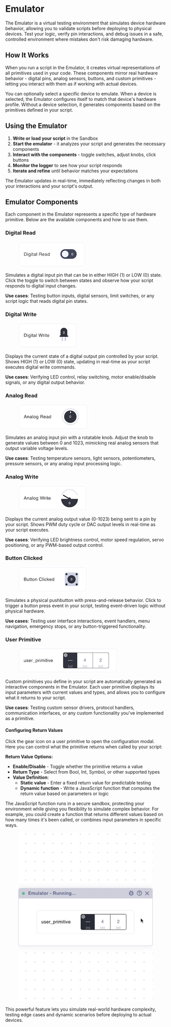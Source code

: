 # Emulator

The Emulator is a virtual testing environment that simulates device hardware behavior, allowing you to validate scripts before deploying to physical devices. Test your logic, verify pin interactions, and debug issues in a safe, controlled environment where mistakes don't risk damaging hardware.

## How It Works

When you run a script in the Emulator, it creates virtual representations of all primitives used in your code. These components mirror real hardware behavior - digital pins, analog sensors, buttons, and custom primitives - letting you interact with them as if working with actual devices.

You can optionally select a specific device to emulate. When a device is selected, the Emulator configures itself to match that device's hardware profile. Without a device selection, it generates components based on the primitives defined in your script.

## Using the Emulator

1. **Write or load your script** in the Sandbox
2. **Start the emulator** - it analyzes your script and generates the necessary components
3. **Interact with the components** - toggle switches, adjust knobs, click buttons
4. **Monitor the logger** to see how your script responds
5. **Iterate and refine** until behavior matches your expectations

The Emulator updates in real-time, immediately reflecting changes in both your interactions and your script's output.

## Emulator Components

Each component in the Emulator represents a specific type of hardware primitive. Below are the available components and how to use them.

### Digital Read

<div align="left"><figure><img src="../../.gitbook/assets/digital_read.png" alt=""><figcaption></figcaption></figure></div>

Simulates a digital input pin that can be in either HIGH (1) or LOW (0) state. Click the toggle to switch between states and observe how your script responds to digital input changes.

**Use cases**: Testing button inputs, digital sensors, limit switches, or any script logic that reads digital pin states.

### Digital Write

<div align="left"><figure><img src="../../.gitbook/assets/digital_write.png" alt=""><figcaption></figcaption></figure></div>

Displays the current state of a digital output pin controlled by your script. Shows HIGH (1) or LOW (0) state, updating in real-time as your script executes digital write commands.

**Use cases**: Verifying LED control, relay switching, motor enable/disable signals, or any digital output behavior.

### Analog Read

<div align="left"><figure><img src="../../.gitbook/assets/analog_read.png" alt=""><figcaption></figcaption></figure></div>

Simulates an analog input pin with a rotatable knob. Adjust the knob to generate values between 0 and 1023, mimicking real analog sensors that output variable voltage levels.

**Use cases**: Testing temperature sensors, light sensors, potentiometers, pressure sensors, or any analog input processing logic.

### Analog Write

<div align="left"><figure><img src="../../.gitbook/assets/analog_write.png" alt=""><figcaption></figcaption></figure></div>

Displays the current analog output value (0-1023) being sent to a pin by your script. Shows PWM duty cycle or DAC output levels in real-time as your script executes.

**Use cases**: Verifying LED brightness control, motor speed regulation, servo positioning, or any PWM-based output control.

### Button Clicked

<div align="left"><figure><img src="../../.gitbook/assets/button_clicked.png" alt=""><figcaption></figcaption></figure></div>

Simulates a physical pushbutton with press-and-release behavior. Click to trigger a button press event in your script, testing event-driven logic without physical hardware.

**Use cases**: Testing user interface interactions, event handlers, menu navigation, emergency stops, or any button-triggered functionality.

### User Primitive

<div align="left"><figure><img src="../../.gitbook/assets/user_primitive.png" alt=""><figcaption></figcaption></figure></div>

Custom primitives you define in your script are automatically generated as interactive components in the Emulator. Each user primitive displays its input parameters with current values and types, and allows you to configure what it returns to your script.

**Use cases**: Testing custom sensor drivers, protocol handlers, communication interfaces, or any custom functionality you've implemented as a primitive.

#### Configuring Return Values

Click the gear icon on a user primitive to open the configuration modal. Here you can control what the primitive returns when called by your script:

**Return Value Options:**

- **Enable/Disable** - Toggle whether the primitive returns a value
- **Return Type** - Select from Bool, Int, Symbol, or other supported types
- **Value Definition**:
  - **Static value** - Enter a fixed return value for predictable testing
  - **Dynamic function** - Write a JavaScript function that computes the return value based on parameters or logic

The JavaScript function runs in a secure sandbox, protecting your environment while giving you flexibility to simulate complex behavior. For example, you could create a function that returns different values based on how many times it's been called, or combines input parameters in specific ways.

<div align="left"><figure><img src="../../.gitbook/assets/user_primitive_settings.gif" alt=""><figcaption></figcaption></figure></div>

This powerful feature lets you simulate real-world hardware complexity, testing edge cases and dynamic scenarios before deploying to actual devices.
